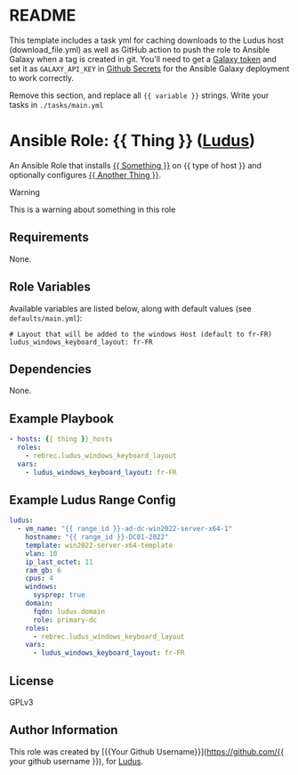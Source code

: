 # README

This template includes a task yml for caching downloads to the Ludus host (download_file.yml) as well as GitHub action to push the role to Ansible Galaxy when a tag is created in git. You'll need to get a [Galaxy token](https://galaxy.ansible.com/ui/token/) and set it as `GALAXY_API_KEY` in [Github Secrets](https://docs.github.com/en/actions/security-guides/using-secrets-in-github-actions#creating-secrets-for-a-repository) for the Ansible Galaxy deployment to work correctly.

Remove this section, and replace all `{{ variable }}` strings. Write your tasks in `./tasks/main.yml`

# Ansible Role: {{ Thing }} ([Ludus](https://ludus.cloud))

An Ansible Role that installs [{{ Something }}](https://example.com) on {{ type of host }} and optionally configures [{{ Another Thing }}](https://example).

> [!WARNING]
> This is a warning about something in this role

## Requirements

None.

## Role Variables

Available variables are listed below, along with default values (see `defaults/main.yml`):

    # Layout that will be added to the windows Host (default to fr-FR)
    ludus_windows_keyboard_layout: fr-FR

## Dependencies

None.

## Example Playbook

```yaml
- hosts: {{ thing }}_hosts
  roles:
    - rebrec.ludus_windows_keyboard_layout
  vars:
    - ludus_windows_keyboard_layout: fr-FR
```

## Example Ludus Range Config

```yaml
ludus:
  - vm_name: "{{ range_id }}-ad-dc-win2022-server-x64-1"
    hostname: "{{ range_id }}-DC01-2022"
    template: win2022-server-x64-template
    vlan: 10
    ip_last_octet: 11
    ram_gb: 6
    cpus: 4
    windows:
      sysprep: true
    domain:
      fqdn: ludus.domain
      role: primary-dc
    roles:
      - rebrec.ludus_windows_keyboard_layout
    vars:
      - ludus_windows_keyboard_layout: fr-FR
```

## License

[//]: # (If you change the License type, be sure to change the actual LICENSE file as well)
GPLv3

## Author Information

This role was created by [{{Your Github Username}}](https://github.com/{{ your github username }}), for [Ludus](https://ludus.cloud/).
